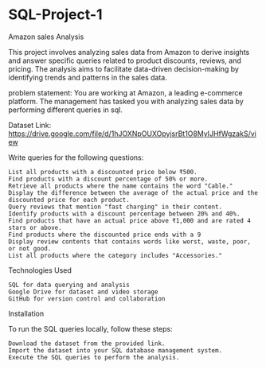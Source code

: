 # SQL-Project-1
Amazon sales Analysis

This project involves analyzing sales data from Amazon to derive insights and answer specific queries related to product discounts, reviews, and pricing. The analysis aims to facilitate data-driven decision-making by identifying trends and patterns in the sales data.

problem statement:
You are working at Amazon, a leading e-commerce platform. The management has tasked you with analyzing sales data by performing different queries in sql.

Dataset Link: https://drive.google.com/file/d/1hJOXNpOUXOpyjsrBt1O8MyIJHfWgzakS/view



Write queries for the following questions:

    List all products with a discounted price below ₹500.
    Find products with a discount percentage of 50% or more.
    Retrieve all products where the name contains the word "Cable."
    Display the difference between the average of the actual price and the discounted price for each product.
    Query reviews that mention "fast charging" in their content.
    Identify products with a discount percentage between 20% and 40%.
    Find products that have an actual price above ₹1,000 and are rated 4 stars or above.
    Find products where the discounted price ends with a 9
    Display review contents that contains words like worst, waste, poor, or not good.
    List all products where the category includes "Accessories."

Technologies Used

    SQL for data querying and analysis
    Google Drive for dataset and video storage
    GitHub for version control and collaboration

Installation

To run the SQL queries locally, follow these steps:

    Download the dataset from the provided link.
    Import the dataset into your SQL database management system.
    Execute the SQL queries to perform the analysis.
